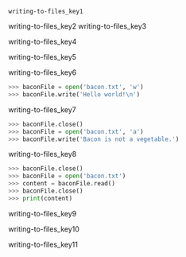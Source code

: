 ```ngMeta
writing-to-files_key1
```

writing-to-files_key2
writing-to-files_key3


writing-to-files_key4


writing-to-files_key5


writing-to-files_key6


```python
>>> baconFile = open('bacon.txt', 'w')
>>> baconFile.write('Hello world!\n')
```
writing-to-files_key7
```python
>>> baconFile.close()
>>> baconFile = open('bacon.txt', 'a')
>>> baconFile.write('Bacon is not a vegetable.')
```
writing-to-files_key8
```python
>>> baconFile.close()
>>> baconFile = open('bacon.txt')
>>> content = baconFile.read()
>>> baconFile.close()
>>> print(content)
```
writing-to-files_key9


writing-to-files_key10


writing-to-files_key11
